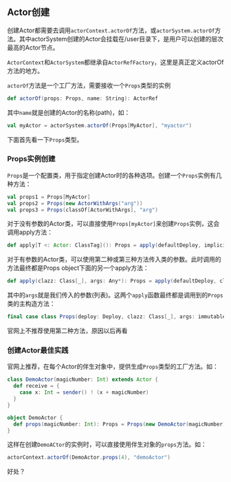 ## Actor创建

创建Actor都需要去调用`actorContext.actorOf`方法，或`actorSystem.actorOf`方法。其中actorSystem创建的Actor会挂载在/user目录下，是用户可以创建的层次最高的Actor节点。

`ActorContext`和`ActorSystem`都继承自`ActorRefFactory`，这里是真正定义actorOf方法的地方。

`actorOf`方法是一个工厂方法，需要接收一个`Props`类型的实例

```Scala
def actorOf(props: Props, name: String): ActorRef
```
其中`name`就是创建的Actor的名称(path)，如：

```Scala
val myActor = actorSystem.actorOf(Props[MyActor], "myactor")
```

下面首先看一下`Props`类型。

### Props实例创建

`Props`是一个配置类，用于指定创建Actor时的各种选项。创建一个`Props`实例有几种方法：

``` Scala
val props1 = Props[MyActor]
val props2 = Props(new ActorWithArgs("arg"))
val props3 = Props(classOf[ActorWithArgs], "arg")
```

对于没有参数的Actor类，可以直接使用`Props[myActor]`来创建`Props`实例，这会调用apply方法：

```Scala
def apply[T <: Actor: ClassTag](): Props = apply(defaultDeploy, implicitly[ClassTag[T]].runtimeClass, List.empty)
```

对于有参数的Actor类，可以使用第二种或第三种方法传入类的参数。此时调用的方法最终都是Props object下面的另一个apply方法：

```Scala
def apply(clazz: Class[_], args: Any*): Props = apply(defaultDeploy, clazz, args.toList)
```
其中的`args`就是我们传入的参数(列表)。这两个`apply`函数最终都是调用到的`Props`类的主构造方法：

```Scala
final case class Props(deploy: Deploy, clazz: Class[_], args: immutable.Seq[Any])
```

官网上不推荐使用第二种方法，原因以后再看

### 创建Actor最佳实践

官网上推荐，在每个Actor的伴生对象中，提供生成`Props`类型的工厂方法。如：

```Scala
class DemoActor(magicNumber: Int) extends Actor {
  def receive = {
    case x: Int ⇒ sender() ! (x + magicNumber)
  }
}

object DemoActor {
  def props(magicNumber: Int): Props = Props(new DemoActor(magicNumber))
}
```

这样在创建`DemoACtor`的实例时，可以直接使用伴生对象的`props`方法。如：

```Scala
actorContext.actorOf(DemoActor.props(4), "demoActor")
```

好处？
